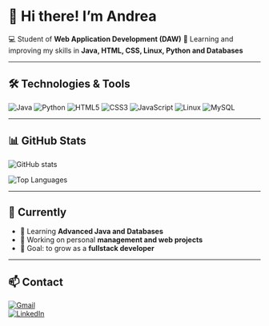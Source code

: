 # 👋 Hi there! I’m Andrea

💻 Student of **Web Application Development (DAW)**
🌱 Learning and improving my skills in **Java, HTML, CSS, Linux, Python and Databases**

---

## 🛠️ Technologies & Tools
![Java](https://img.shields.io/badge/Java-ED8B00?style=for-the-badge&logo=openjdk&logoColor=white)
![Python](https://img.shields.io/badge/Python-3776AB?style=for-the-badge&logo=python&logoColor=white)
![HTML5](https://img.shields.io/badge/HTML5-E34F26?style=for-the-badge&logo=html5&logoColor=white)
![CSS3](https://img.shields.io/badge/CSS3-1572B6?style=for-the-badge&logo=css3&logoColor=white)
![JavaScript](https://img.shields.io/badge/JavaScript-F7DF1E?style=for-the-badge&logo=javascript&logoColor=black)
![Linux](https://img.shields.io/badge/Linux-FCC624?style=for-the-badge&logo=linux&logoColor=black)
![MySQL](https://img.shields.io/badge/MySQL-4479A1?style=for-the-badge&logo=mysql&logoColor=white)

---

## 📊 GitHub Stats
![GitHub stats](https://github-readme-stats.vercel.app/api?username=AndreaXCode&show_icons=true&theme=radical)  

![Top Languages](https://github-readme-stats.vercel.app/api/top-langs/?username=AndreaXCode&layout=compact&theme=radical)

---

## 🌱 Currently
- 📖 Learning **Advanced Java and Databases**  
- 🔭 Working on personal **management and web projects**  
- 🎯 Goal: to grow as a **fullstack developer**  

---

## 📫 Contact
[![Gmail](https://img.shields.io/badge/-Email-red?style=for-the-badge&logo=gmail&logoColor=white)](mailto:andrea.dominguez.class@gmail.com)  
[![LinkedIn](https://img.shields.io/badge/LinkedIn-blue?style=for-the-badge&logo=linkedin&logoColor=white)](https://www.linkedin.com/in/andrea-mar%C3%ADa-dom%C3%ADnguez-gabino-470435320/)




<!---
- 👀 I’m interested in learning everything about the computer sector.
  - Programing all of types.
- 🌱 I’m currently learning Java programmer language and databases with MySQL.
- 💞️ I’m looking to collaborate on ...
- 📫 How to reach me andrea.dominguez.class@gmail.com
- 😄 Pronouns: Andrea
- ⚡ Fun fact: ...
--->


<!---
AndreaXCode/AndreaXCode is a ✨ special ✨ repository because its `README.md` (this file) appears on your GitHub profile.
You can click the Preview link to take a look at your changes.
--->
